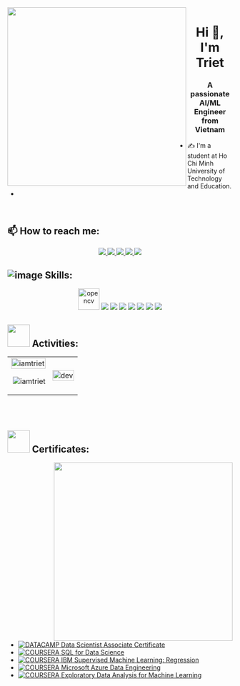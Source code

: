 <img align="left" width="400" src="https://github.githubassets.com/images/modules/profile/profile-first-repo.svg">
<h1 align="center">Hi 👋, I'm Triet</h1>
<p align="center">
  <h3 align="center">A passionate AI/ML Engineer from Vietnam</h3>
</p>

- ✍ I'm a student at Ho Chi Minh University of Technology and Education.
-
<br />

## 📫 How to reach me:

<p align="center">
  <a href="https://www.linkedin.com/in/iamtriet15531/" target="_blank">
    <img src="https://img.icons8.com/fluent/48/000000/linkedin.png"/>
  </a>
  <a href="https://www.facebook.com/helll0/" alt="Facebook">
    <img src="https://img.icons8.com/fluent/48/000000/facebook-new.png" target="_blank" />
  </a> 
  <a href="https://github.com/iamtriet" alt="Github">
    <img src="https://img.icons8.com/fluent/48/000000/github.png"/>
  </a> 
  <a href="https://www.kaggle.com/bingsuu" alt="Kaggle" target="_blank" >
    <img src="https://img.icons8.com/windows/48/000000/kaggle.png"/>
  </a>
  <a href="mailto:haha15531@gmail.com" alt="Email">
    <img src="https://img.icons8.com/fluent/48/000000/mailing.png"/>
  </a>
</p>

## ![image]() Skills:
<p align="center">
  <img src="https://www.vectorlogo.zone/logos/opencv/opencv-icon.svg" alt="opencv" width="48" height="48"/> 
  <img src="https://img.icons8.com/fluent/48/000000/matlab.png"/>
  <img src="https://img.icons8.com/color/48/000000/git.png"/>
  <img src="https://img.icons8.com/color/48/000000/github-2.png"/>
  <img src="https://img.icons8.com/color/48/000000/visual-studio-code-2019.png"/>
  <img src="https://img.icons8.com/color/48/null/visual-studio--v2.png"/>
  <img src="https://img.icons8.com/dusk/48/000000/anaconda.png"/>
  <img src="![image](https://github.com/iamtriet/iamtriet/assets/87794935/b2413de6-9d72-4a69-80b5-fe64edc87a09)" />
</p>

## <img src="https://img.icons8.com/?size=100&id=116708&format=png" width="50" height="50" top="10"> Activities:
<table style="width:100%;">
  <tr>
    <td>
      <img src="https://github-readme-stats.vercel.app/api/top-langs/?username=iamtriet&bg_color=FFFFFF00&text_color=179fa3&layout=compact&hide=CSS&langs_count=10&custom_title=Top%20ngôn%20ngữ%20được%20dùng" alt="iamtriet" width="100%"/>
      <p>&nbsp;<img align="center" src="https://github-readme-stats.vercel.app/api?username=iamtriet&show_icons=true&locale=en&theme=tokyonight" alt="iamtriet" /></p>
    </td>
    <td>
      <p align="center"> 
        <img src="https://cdn.dribbble.com/users/1059583/screenshots/4171367/coding-freak.gif" alt="dev" width="100%"/>
      </p>
    </td>
  </tr>
</table>

## <img src="https://img.icons8.com/?size=100&id=116708&format=png" style="margin-top: 50px;" width="50" height="50"> Certificates:
<img align="right" width="400" src="https://github.githubassets.com/images/modules/profile/profile-joined-github.svg">

- [![DATACAMP](https://img.shields.io/badge/-DATACAMP-green) Data Scientist Associate Certificate](https://www.datacamp.com/certificate/DSA0018894722473)
- [![COURSERA](https://img.shields.io/badge/-COURSERA-blue) SQL for Data Science](https://coursera.org/share/e7c760ccadc01c344e2b906dc6026037)
- [![COURSERA](https://img.shields.io/badge/-COURSERA-blue) IBM Supervised Machine Learning: Regression](https://coursera.org/share/7258008e635cfb8a2df75777bba1a98a)
- [![COURSERA](https://img.shields.io/badge/-COURSERA-blue) Microsoft Azure Data Engineering](https://coursera.org/share/666acb8f8d3bd09d35048ded8aae0550)
- [![COURSERA](https://img.shields.io/badge/-COURSERA-blue) Exploratory Data Analysis for Machine Learning](https://coursera.org/share/fe6640ee9839faeffac6aa35e9816464)
